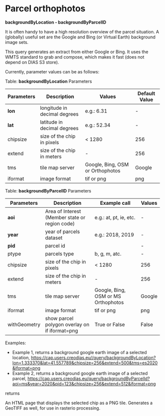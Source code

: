 # Parcel orthophotos


**backgroundByLocation - backgroundByParcelID**

It is often handy to have a high resolution overview of the parcel situation. A (globally) useful set are the Google and Bing (or Virtual Earth) background image sets.

This query generates an extract from either Google or Bing. It uses the WMTS standard to grab and compose, which makes it fast (does not depend on DIAS S3 store).

Currently, parameter values can be as follows:

Table: **backgroundByLocation** Parameters

| Parameters  | Description   | Values | Default Value |
| ----------- | --------------------- | ------------------------ |------------------------ |
| **lon**         | longitude in decimal degrees  | e.g.: 6.31 | - |
| **lat**         | latitude in decimal degrees | e.g.: 52.34 | - |
| chipsize     | size of the chip in pixels   | < 1280 | 256 |
| extend  | size of the chip in meters | - | 256 |
| tms  | tile map server | Google, Bing, OSM or Orthophotos | Google |
| iformat  | image format | tif or png | png |


Table: **backgroundByParcelID** Parameters

| Parameters  | Description   | Example call | Values |
| ----------- | --------------------- | ------------------------ |------------------------ |
| **aoi** | Area of Interest (Member state or region code) | e.g.: at, pt, ie, etc. | - |
| **year**     | year of parcels dataset   | e.g.: 2018, 2019 | - |
| **pid**     | parcel id   |   | - |
| ptype     | parcels type   | b, g, m, atc. | - |
| chipsize     | size of the chip in pixels   | < 1280 | 256 |
| extend  | size of the chip in meters | - | 256 |
| tms  | tile map server | Google, Bing, OSM or MS Orthophotos | Google |
| iformat  | image format | tif or png | png |
| withGeometry  | show parcel polygon overlay on if iformat=png | True or False | False |

Examples:
- Example 1, returns a background google earth image of a selected location,
https://cap.users.creodias.eu//query/backgroundByLocation?lon=1.333370&lat=41.557789&chipsize=256&extend=500&tms=es2020&iformat=png
- Example 2, returns a background google earth image of a selected parcel,
https://cap.users.creodias.eu/query/backgroundByParcelId?aoi=ms&year=2020&pid=123&chipsize=256&extend=512&iformat=png

returns

An HTML page that displays the selected chip as a PNG tile. Generates a GeoTIFF as well, for use in rasterio processing.
